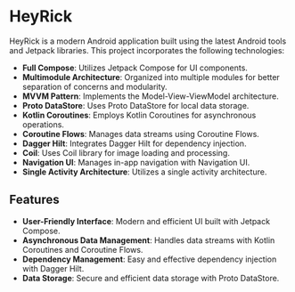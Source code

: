 # HeyRick

HeyRick is a modern Android application built using the latest Android tools and Jetpack libraries. This project incorporates the following technologies:

- **Full Compose**: Utilizes Jetpack Compose for UI components.
- **Multimodule Architecture**: Organized into multiple modules for better separation of concerns and modularity.
- **MVVM Pattern**: Implements the Model-View-ViewModel architecture.
- **Proto DataStore**: Uses Proto DataStore for local data storage.
- **Kotlin Coroutines**: Employs Kotlin Coroutines for asynchronous operations.
- **Coroutine Flows**: Manages data streams using Coroutine Flows.
- **Dagger Hilt**: Integrates Dagger Hilt for dependency injection.
- **Coil**: Uses Coil library for image loading and processing.
- **Navigation UI**: Manages in-app navigation with Navigation UI.
- **Single Activity Architecture**: Utilizes a single activity architecture.

## Features

- **User-Friendly Interface**: Modern and efficient UI built with Jetpack Compose.
- **Asynchronous Data Management**: Handles data streams with Kotlin Coroutines and Coroutine Flows.
- **Dependency Management**: Easy and effective dependency injection with Dagger Hilt.
- **Data Storage**: Secure and efficient data storage with Proto DataStore.
